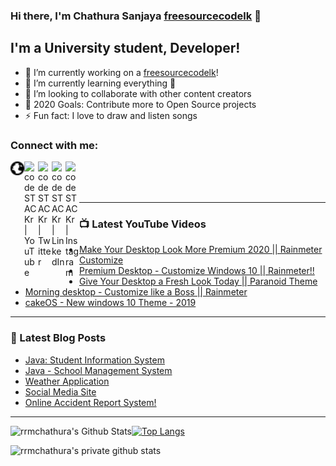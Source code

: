 ### Hi there, I'm Chathura Sanjaya [freesourcecodelk][website] 👋

## I'm a University student, Developer!
- 🔭 I’m currently working on a [freesourcecodelk][website]!
- 🌱 I’m currently learning everything 🤣
- 👯 I’m looking to collaborate with other content creators
- 🥅 2020 Goals: Contribute more to Open Source projects
- ⚡ Fun fact: I love to draw and listen songs

### Connect with me:

[<img align="left" alt="freesourcecodelk" width="22px" src="https://raw.githubusercontent.com/iconic/open-iconic/master/svg/globe.svg" />][website]
[<img align="left" alt="codeSTACKr | YouTube" width="22px" src="https://cdn.jsdelivr.net/npm/simple-icons@v3/icons/youtube.svg" />][youtube]
[<img align="left" alt="codeSTACKr | Twitter" width="22px" src="https://cdn.jsdelivr.net/npm/simple-icons@v3/icons/twitter.svg" />][twitter]
[<img align="left" alt="codeSTACKr | LinkedIn" width="22px" src="https://cdn.jsdelivr.net/npm/simple-icons@v3/icons/linkedin.svg" />][linkedin]
[<img align="left" alt="codeSTACKr | Instagram" width="22px" src="https://cdn.jsdelivr.net/npm/simple-icons@v3/icons/instagram.svg" />][instagram]

<br />



<br />
<br />

---

### 📺 Latest YouTube Videos
<!-- YOUTUBE:START -->
- [Make Your Desktop Look More Premium 2020 || Rainmeter Customize](https://www.youtube.com/watch?v=cc83ACkqtfc&t=85s)
- [Premium Desktop - Customize Windows 10 || Rainmeter!!](https://www.youtube.com/watch?v=1Hy6hECXPws)
- [Give Your Desktop a Fresh Look Today || Paranoid Theme](https://www.youtube.com/watch?v=E-IRQVfr-XA&t=65s)
- [Morning desktop - Customize like a Boss || Rainmeter](https://www.youtube.com/watch?v=IaoWOzinw2c)
- [cakeOS - New windows 10 Theme - 2019](https://www.youtube.com/watch?v=jcvNYXsvi1k&t=265s)
<!-- YOUTUBE:END -->

---

### 📕 Latest Blog Posts
<!-- BLOG-POST-LIST:START -->
- [Java: Student Information System](https://freesourcecodelk.blogspot.com/2020/07/student-information-system.html)
- [Java - School Management System](https://freesourcecodelk.blogspot.com/2020/07/school-management-system.html)
- [Weather Application](https://freesourcecodelk.blogspot.com/2020/02/weather-application.html)
- [Social Media Site](https://freesourcecodelk.blogspot.com/2020/05/social-media-site-this-is-web.html)
- [Online Accident Report System!](https://freesourcecodelk.blogspot.com/2020/02/online-accident-report-system.html)
<!-- BLOG-POST-LIST:END -->

---

<img align="left" alt="rrmchathura's Github Stats" src="https://github-readme-stats.vercel.app/api?username=rrmchathura&show_icons=true&hide_border=true&theme=radical" />

[![Top Langs](https://github-readme-stats.vercel.app/api/top-langs/?username=rrmchathura&layout=compact)](https://github.com/rrmchathura/github-readme-stats)

![rrmchathura's private github stats](https://github-readme-stats.vercel.app/api?username=rrmchathura&count_private=true&theme=radical)

[website]: https://freesourcecodelk.blogspot.com
[twitter]: https://twitter.com/Rathnayaka22700
[youtube]: https://www.youtube.com/channel/UCxMNzCTa8-UOnudzoVYYzcQ
[instagram]: https://www.instagram.com/chathura_sanjaya_rathnayaka
[linkedin]: https://www.linkedin.com/in/chathura-rathnayaka-a6286a19a/
